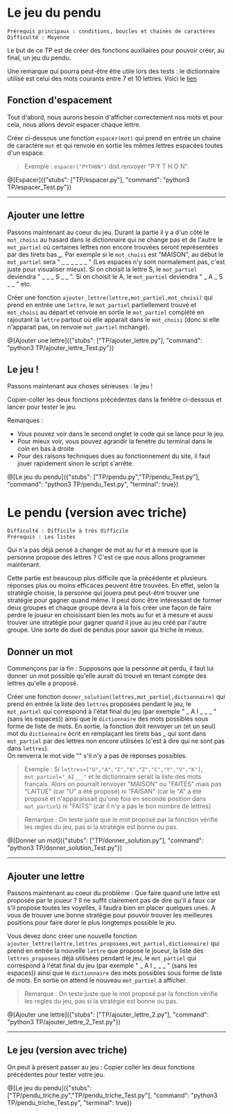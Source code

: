 # Le jeu du pendu
`Prérequis principaux : conditions, boucles et chaines de caractères`  
`Difficulté : Moyenne`

Le but de ce TP est de créer des fonctions auxiliaires pour pouvoir créer, au final, un jeu du pendu.

Une remarque qui pourra peut-être être utile lors des tests : le dictionnaire utilisé est celui des mots courants entre 7 et 10 lettres. Voici le [lien](https://github.com/matcianfa/playground-X1rXTswJ/blob/master/python-project/TP/dictionnaire7-10.txt)

## Fonction d'espacement

Tout d'abord, nous aurons besoin d'afficher correctement nos mots et pour cela, nous allons devoir espacer chaque lettre.

Créer ci-dessous une fonction `espacer(mot)` qui prend en entrée un chaine de caractère `mot` et qui renvoie en sortie les mêmes lettres espacées toutes d'un espace.

> Exemple : `espacer("PYTHON")` doit renvoyer "P Y T H O N".

@[Espacer]({"stubs": ["TP/espacer.py"], "command": "python3 TP/espacer_Test.py"})

---
## Ajouter une lettre

Passons maintenant au coeur du jeu. Durant la partie il y a d'un côté le `mot_choisi` au hasard dans le dictionnaire qui ne change pas et de l'autre le `mot_partiel` où certaines lettres non encore trouvées seront représentées par des tirets bas ***_***. Par exemple si le `mot_choisi` est "MAISON", au début le `mot_partiel` sera " _ _ _ _ _ _ " (Les espaces n'y sont normalement pas, c'est juste pour visualiser mieux). Si on choisit la lettre S, le `mot_partiel` deviendra " _ _ _ S _ _ ". Si on choisit le A, le `mot_partiel` deviendra " _ A _ S _ _ " etc.

Créer une fonction `ajouter_lettre(lettre,mot_partiel,mot_choisi)` qui prend en entrée une `lettre`, le `mot_partiel` partiellement trouvé et `mot_choisi` au départ et renvoie en sortie le `mot_partiel` complété en rajoutant la `lettre` partout où elle apparait dans le `mot_choisi` (donc si elle n'apparait pas, on renvoie `mot_partiel` inchangé).

@[Ajouter une lettre]({"stubs": ["TP/ajouter_lettre.py"], "command": "python3 TP/ajouter_lettre_Test.py"})

## Le jeu !

Passons maintenant aux choses sérieuses : le jeu ! 

Copier-coller les deux fonctions précédentes dans la fenêtre ci-dessous et lancer pour tester le jeu.

Remarques : 
- Vous pouvez voir dans le second onglet le code qui se lance pour le jeu.
- Pour mieux voir, vous pouvez agrandir la fenetre du terminal dans le coin en bas à droite
- Pour des raisons techniques dues au fonctionnement du site, il faut jouer rapidement sinon le script s'arrête.

@[Le jeu du pendu]({"stubs": ["TP/pendu.py","TP/pendu_Test.py"], "command": "python3 TP/pendu_Test.py", "terminal": true})

# Le pendu (version avec triche)
`Difficulté : Difficile à très difficile`  
`Prérequis : Les listes`


Qui n'a pas déjà pensé à changer de mot au fur et à mesure que la personne propose des lettres ? C'est ce que nous allons programmer maintenant. 

Cette partie est beaucoup plus difficile que la précédente et plusieurs réponses plus ou moins efficaces peuvent être trouvées. En effet, selon la stratégie choisie, la personne qui jouera peut peut-être trouver une stratégie pour gagner quand même. Il peut donc être intéressant de former deux groupes et chaque groupe devra à la fois créer une façon de faire perdre le joueur en choisissant bien les mots au fur et à mesure et aussi trouver une stratégie pour gagner quand il joue au jeu créé par l'autre groupe. Une sorte de duel de pendus pour savoir qui triche le mieux.

## Donner un mot

Commençons par la fin : Supposons que la personne ait perdu, il faut lui donner un mot possible qu'elle aurait dû trouvé en tenant compte des lettres qu'elle a proposé.

Créer une fonction `donner_solution(lettres,mot_partiel,dictionnaire)` qui prend en entrée la liste des `lettres` proposées pendant le jeu, le `mot_partiel` qui correspond à l'état final du jeu (par exemple " _ A I _ _ _ " (sans les espaces)) ainsi que le `dictionnaire` des mots possibles sous forme de liste de mots. En sortie, la fonction doit renvoyer un (et un seul) mot du `dictionnaire` écrit en remplaçant les tirets bas _ qui sont dans `mot_partiel` par des lettres non encore utilisées (c'est à dire qui ne sont pas dans `lettres`).  
On renverra le mot vide "" s'il n'y a pas de réponses possibles.

> Exemple : Si `lettres=["U","A","I","X","Z","C","Y","V","K"]`, `mot_partiel="_AI___"` et le dictionnaire serait la liste des mots français. Alors on pourrait renvoyer "MAISON" ou "FAITES" mais pas "LAITUE" (car "U" a été proposé) ni "FAISAN" (car le "A" a été proposé et n'apparaissait qu'une fois en seconde position dans `mot_partiel`) ni "FAITS" (car il n'y a pas le bon nombre de lettres)

> Remarque : On teste juste que le mot proposé par la fonction vérifie les regles du jeu, pas si la stratégie est bonne ou pas.

@[Donner un mot]({"stubs": ["TP/donner_solution.py"], "command": "python3 TP/donner_solution_Test.py"})

---

## Ajouter une lettre

Passons maintenant au coeur du problème : Que faire quand une lettre est proposée par le joueur ? Il ne suffit clairement pas de dire qu'il a faux car s'il propose toutes les voyelles, il faudra bien en placer quelques unes. A vous de trouver une bonne stratégie pour pouvoir trouver les meilleures positions pour faire durer le plus longtemps possible le jeu.

Vous devez donc créer une nouvelle fonction `ajouter_lettre(lettre,lettres_proposees,mot_partiel,dictionnaire)` qui prend en entrée la nouvelle `lettre` que propose le joueur, la liste des `lettres_proposees` déjà utilisées pendant le jeu, le `mot_partiel` qui correspond à l'état final du jeu (par exemple " _ A I _ _ _ " (sans les espaces)) ainsi que le `dictionnaire` des mots possibles sous forme de liste de mots. En sortie on attend le nouveau `mot_partiel` à afficher.

> Remarque : On teste juste que le mot proposé par la fonction vérifie les regles du jeu, pas si la stratégie est bonne ou pas.

@[Ajouter une lettre]({"stubs": ["TP/ajouter_lettre_2.py"], "command": "python3 TP/ajouter_lettre_2_Test.py"})

---

## Le jeu (version avec triche)

On peut à présent passer au jeu : Copier coller les deux fonctions précédentes pour tester votre jeu.

@[Le jeu du pendu]({"stubs": ["TP/pendu_triche.py","TP/pendu_triche_Test.py"], "command": "python3 TP/pendu_triche_Test.py", "terminal": true})



